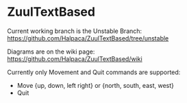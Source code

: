 # ZuulTextBased

Current working branch is the Unstable Branch:
https://github.com/Halpaca/ZuulTextBased/tree/unstable

Diagrams are on the wiki page:
https://github.com/Halpaca/ZuulTextBased/wiki

Currently only Movement and Quit commands are supported:
- Move {up, down, left right} or {north, south, east, west}
- Quit
